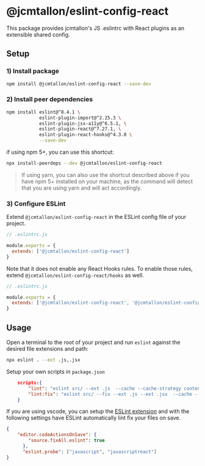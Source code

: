 # @jcmtallon/eslint-config-react
This package provides jcmtallon's JS .eslintrc with React plugins as an extensible shared config.

## Setup

### 1) Install package

```bash
npm install @jcmtallon/eslint-config-react --save-dev
```

### 2) Install peer dependencies

```bash
npm install eslint@^8.4.1 \
            eslint-plugin-import@^2.25.3 \
            eslint-plugin-jsx-a11y@^6.5.1, \
            eslint-plugin-react@^7.27.1, \
            eslint-plugin-react-hooks@^4.3.0 \
            --save-dev
```

if using npm 5+, you can use this shortcut:

```bash
npx install-peerdeps --dev @jcmtallon/eslint-config-react
```
> If using yarn, you can also use the shortcut described above if you have npm 5+ installed on your machine, as the command will detect that you are using yarn and will act accordingly. 

### 3) Configure ESLint

Extend `@jcmtallon/eslint-config-react` in the ESLint config file of your project.

```js
// .eslintrc.js

module.exports = {
  extends: ['@jcmtallon/eslint-config-react']
}
```

Note that it does not enable any React Hooks rules. To enable those rules, extend `@jcmtallon/eslint-config-react/hooks` as well.

```js
// .eslintrc.js

module.exports = {
  extends: ['@jcmtallon/eslint-config-react', '@jcmtallon/eslint-config-react/hooks']
}
```

## Usage

Open a terminal to the root of your project and run `eslint` against the desired file extensions and path:
```bash
npx eslint . --ext .js,.jsx
```

Setup your own scripts in `package.json`
```json
    scripts:{
        "lint": "eslint src/ --ext .js  --cache --cache-strategy content",
        "lint:fix": "eslint src/ --fix --ext .js --ext .jsx  --cache --cache-strategy content",
    }
```

If you are using vscode, you can setup the [ESLint extension](https://marketplace.visualstudio.com/items?itemName=dbaeumer.vscode-eslint) and with the following settings have ESLint automatically lint fix your files on save.

```json
{
    "editor.codeActionsOnSave": {
        "source.fixAll.eslint": true
      },
      "eslint.probe": ["javascript", "javascriptreact"]
}
```